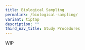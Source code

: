 ```yaml
---
title: Biological Sampling
permalink: /biological-sampling/
variant: tiptap
description: ""
third_nav_title: Study Procedures
---
```

<p>WIP</p>